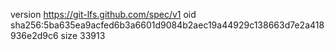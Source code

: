 version https://git-lfs.github.com/spec/v1
oid sha256:5ba635ea9acfed6b3a6601d9084b2aec19a44929c138663d7e2a418936e2d9c6
size 33913
